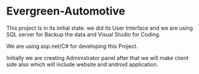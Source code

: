 # Evergreen-Automotive
 This project Is in its initial state.
we did its User Interface and we are using SQL server for Backup the data and Visual Studio for Coding.

We are using asp.net/C# for developing this Project.  

Initially we are creating Administrator panel after that we will make client side also which will include website and android application.

